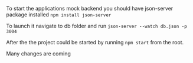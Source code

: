 To start the applications mock backend you should have json-server package installed
`npm install json-server`

To launch it navigate to db folder and run `json-server --watch db.json -p 3004` 

After the the project could be started by running `npm start` from the root.

Many changes are coming
